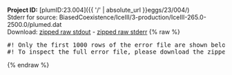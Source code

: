**Project ID:** [plumID:23.004]({{ '/' | absolute_url }}eggs/23/004/)  
Stderr for source:  BiasedCoexistence/IceIII/3-production/IceIII-265.0-2500.0/plumed.dat   
Download: [zipped raw stdout](plumed.dat.plumed_master.stdout.txt.zip) - [zipped raw stderr](plumed.dat.plumed_master.stderr.txt.zip) 
{% raw %}
<pre>
#! Only the first 1000 rows of the error file are shown below
#! To inspect the full error file, please download the zipped raw stderr file above
</pre>
{% endraw %}
